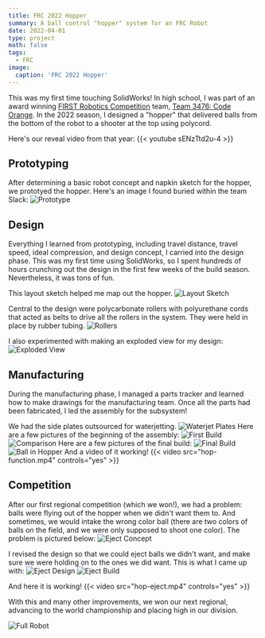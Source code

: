 ```yaml
---
title: FRC 2022 Hopper
summary: A ball control "hopper" system for an FRC Robot
date: 2022-04-01
type: project
math: false
tags:
  - FRC
image:
  caption: 'FRC 2022 Hopper'
---
```

This was my first time touching SolidWorks! In high school, I was part of an award winning [FIRST Robotics Competition](https://www.firstinspires.org/robotics/frc) team, [Team 3476: Code Orange](https://www.teamcodeorange.com/). In the 2022 season, I designed a "hopper" that delivered balls from the bottom of the robot to a shooter at the top using polycord.

Here's our reveal video from that year:
{{< youtube sENzTtd2u-4 >}}

## Prototyping
After determining a basic robot concept and napkin sketch for the hopper, we prototyed the hopper. Here's an image I found buried within the team Slack:
![Prototype](hop-prototype.jpg)

## Design
Everything I learned from prototyping, including travel distance, travel speed, ideal compression, and design concept, I carried into the design phase. This was my first time using SolidWorks, so I spent hundreds of hours crunching out the design in the first few weeks of the build season. Nevertheless, it was tons of fun.

This layout sketch helped me map out the hopper.
![Layout Sketch](hopper-sketch.jpg)

Central to the design were polycarbonate rollers with polyurethane cords that acted as belts to drive all the rollers in the system. They were held in place by rubber tubing.
![Rollers](hop-rollers.jpg)

I also experimented with making an exploded view for my design:
![Exploded View](hop-exploded.png)

## Manufacturing
During the manufacturing phase, I managed a parts tracker and learned how to make drawings for the manufacturing team. Once all the parts had been fabricated, I led the assembly for the subsystem!
<!--![Drawing](hop-drawing.jpg)-->
We had the side plates outsourced for waterjetting.
![Waterjet Plates](hop-waterjet.jpg)
Here are a few pictures of the beginning of the assembly:
![First Build](hop-first-build.jpg)
![Comparison](hop-comparison.jpg)
Here are a few pictures of the final build:
![Final Build](hop-final-build.jpg)
![Ball in Hopper](hop-ball-in.jpg)
And a video of it working!
{{< video src="hop-function.mp4" controls="yes" >}}

## Competition
After our first regional competition (which we won!), we had a problem: balls were flying out of the hopper when we didn't want them to. And sometimes, we would intake the wrong color ball (there are two colors of balls on the field, and we were only supposed to shoot one color). The problem is pictured below:
![Eject Concept](hop-eject-concept2.jpg)

I revised the design so that we could eject balls we didn't want, and make sure we were holding on to the ones we did want. This is what I came up with:
![Eject Design](hop-eject-mechanism.png)
![Eject Build](hop-eject-build.jpg)

And here it is working!
{{< video src="hop-eject.mp4" controls="yes" >}}

With this and many other improvements, we won our next regional, advancing to the world championship and placing high in our division.

![Full Robot](hop-full-robot.jpg)